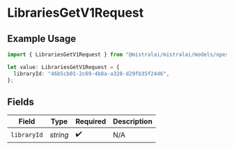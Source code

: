 # LibrariesGetV1Request

## Example Usage

```typescript
import { LibrariesGetV1Request } from "@mistralai/mistralai/models/operations";

let value: LibrariesGetV1Request = {
  libraryId: "46b5cb01-2c69-4b8a-a328-d29fb35f2446",
};
```

## Fields

| Field              | Type               | Required           | Description        |
| ------------------ | ------------------ | ------------------ | ------------------ |
| `libraryId`        | *string*           | :heavy_check_mark: | N/A                |